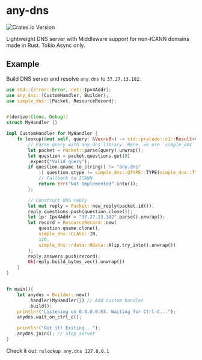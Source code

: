 # any-dns

![Crates.io Version](https://img.shields.io/crates/v/any-dns)


Lightweight DNS server with Middleware support for non-ICANN domains made in Rust. Tokio Async only.

## Example

Build DNS server and resolve `any.dns` to `37.27.13.182`.


```rust
use std::{error::Error, net::Ipv4Addr};
use any_dns::{CustomHandler, Builder};
use simple_dns::{Packet, ResourceRecord};


#[derive(Clone, Debug)]
struct MyHandler {}

impl CustomHandler for MyHandler {
    fn lookup(&mut self, query: &Vec<u8>) -> std::prelude::v1::Result<Vec<u8>, Box<dyn Error>> {
        // Parse query with any dns library. Here, we use `simple_dns``.
        let packet = Packet::parse(query).unwrap();
        let question = packet.questions.get(0)
        .expect("Valid query");
        if question.qname.to_string() != "any.dns" 
            || question.qtype != simple_dns::QTYPE::TYPE(simple_dns::TYPE::A) {
            // Fallback to ICANN
            return Err("Not Implemented".into());
        };

        // Construct DNS reply
        let mut reply = Packet::new_reply(packet.id());
        reply.questions.push(question.clone());
        let ip: Ipv4Addr = "37.27.13.182".parse().unwrap();
        let record = ResourceRecord::new(
            question.qname.clone(), 
            simple_dns::CLASS::IN, 
            120, 
            simple_dns::rdata::RData::A(ip.try_into().unwrap())
        );
        reply.answers.push(record);
        Ok(reply.build_bytes_vec().unwrap())
    }
}


fn main(){
    let anydns = Builder::new()
        .handler(MyHandler{}) // Add custom handler
        .build();
    println!("Listening on 0.0.0.0:53. Waiting for Ctrl-C...");
    anydns.wait_on_ctrl_c();

    println!("Got it! Exiting...");
    anydns.join(); // Stop server
}
```

Check it out: `nslookup any.dns 127.0.0.1`